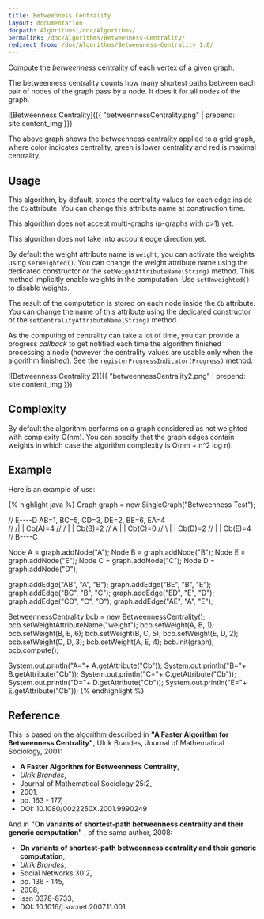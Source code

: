 ```yaml
---
title: Betweenness Centrality
layout: documentation
docpath: Algorithms|/doc/Algorithms/
permalink: /doc/Algorithms/Betweenness-Centrality/
redirect_from: /doc/Algorithms/Betweenness-Centrality_1.0/
---
```


Compute the *betweenness* centrality of each vertex of a given graph.

The betweenness centrality counts how many shortest paths between each
pair of nodes of the graph pass by a node. It does it for all nodes of
the graph.

![Betweenness Centrality]({{ "betweennessCentrality.png" | prepend: site.content_img }})

The above graph shows the betweenness centrality applied to a grid graph,
where color indicates centrality, green is lower centrality and red is
maximal centrality.


## Usage

This algorithm, by default, stores the centrality values for each edge inside
the ``Cb`` attribute. You can change this attribute name at construction time.

This algorithm does not accept multi-graphs (p-graphs with p>1) yet.

This algorithm does not take into account edge direction yet.

By default the
weight attribute name is ``weight``, you can activate the weights using
``setWeighted()``. You can change the weight attribute name using the
dedicated constructor or the ``setWeightAttributeName(String)`` method.
This method implicitly enable weights in the computation. Use
``setUnweighted()`` to disable weights.

The result of the computation is stored on each node inside the ``Cb``
attribute. You can change the name of this attribute using the dedicated
constructor or the ``setCentralityAttributeName(String)`` method.

As the computing of centrality can take a lot of time, you can provide a
progress *callback* to get notified each time the algorithm finished
processing a node (however the centrality values are usable only when the
algorithm finished). See the ``registerProgressIndicator(Progress)``
method.

![Betweenness Centrality 2]({{ "betweennessCentrality2.png" | prepend: site.content_img }})


## Complexity

By default the algorithm performs on a graph considered as not weighted with
complexity O(nm). You can specify that the graph edges contain weights in
which case the algorithm complexity is O(nm + n^2 log n).


## Example

Here is an example of use:

{% highlight java %}
Graph graph = new SingleGraph("Betweenness Test");

//    E----D  AB=1, BC=5, CD=3, DE=2, BE=6, EA=4  
//   /|    |  Cb(A)=4
//  / |    |  Cb(B)=2
// A  |    |  Cb(C)=0
//  \ |    |  Cb(D)=2
//   \|    |  Cb(E)=4
//    B----C

Node A = graph.addNode("A");
Node B = graph.addNode("B");
Node E = graph.addNode("E");
Node C = graph.addNode("C");
Node D = graph.addNode("D");

graph.addEdge("AB", "A", "B");
graph.addEdge("BE", "B", "E");
graph.addEdge("BC", "B", "C");
graph.addEdge("ED", "E", "D");
graph.addEdge("CD", "C", "D");
graph.addEdge("AE", "A", "E");

BetweennessCentrality bcb = new BetweennessCentrality();
bcb.setWeightAttributeName("weight");
bcb.setWeight(A, B, 1);
bcb.setWeight(B, E, 6);
bcb.setWeight(B, C, 5);
bcb.setWeight(E, D, 2);
bcb.setWeight(C, D, 3);
bcb.setWeight(A, E, 4);
bcb.init(graph);
bcb.compute();

System.out.println("A="+ A.getAttribute("Cb"));
System.out.println("B="+ B.getAttribute("Cb"));
System.out.println("C="+ C.getAttribute("Cb"));
System.out.println("D="+ D.getAttribute("Cb"));
System.out.println("E="+ E.getAttribute("Cb"));
{% endhighlight %}


## Reference

This is based on the algorithm described in **"A Faster Algorithm for
Betweenness Centrality"**, Ulrik Brandes, Journal of Mathematical Sociology,
2001:

* **A Faster Algorithm for Betweenness Centrality**,
* *Ulrik Brandes*,
* Journal of Mathematical Sociology 25:2,
* 2001,
* pp. 163 - 177,
* DOI: 10.1080/0022250X.2001.9990249


And in
**"On variants of shortest-path betweenness centrality and their generic computation"**
, of the same author, 2008:
	
* **On variants of shortest-path betweenness centrality and their generic computation**,
* *Ulrik Brandes*,
* Social Networks 30:2,
* pp. 136 - 145,
* 2008,
* issn 0378-8733,
* DOI: 10.1016/j.socnet.2007.11.001
